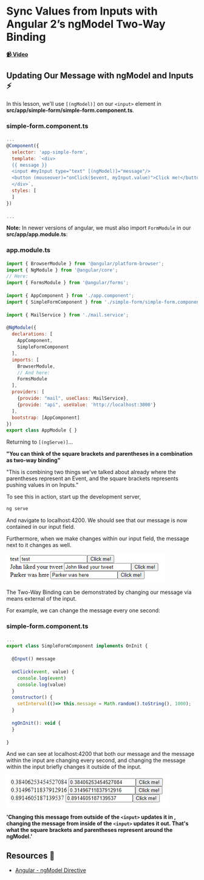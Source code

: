# Sync Values from Inputs with Angular 2’s ngModel Two-Way Binding

**[📹 Video](https://egghead.io/lessons/angular-sync-values-from-inputs-with-angular-2’s-ngmodel-two-way-binding)**

## Updating Our Message with ngModel and Inputs ⚡
In this lesson, we'll use `[(ngModel)]` on our `<input>` element in **src/app/simple-form/simple-form.component.ts**.

### simple-form.component.ts
```js
...
@Component({
  selector: 'app-simple-form',
  template: `<div>
  {{ message }}
  <input #myInput type="text" [(ngModel)]="message"/>
  <button (mouseover)="onClick($event, myInput.value)">Click me!</button>
  </div>`,
  styles: [
  ]
})

...
```

**Note:** In newer versions of angular, we must also import `FormModule` in our **src/app/app.module.ts**:

### app.module.ts
```js
import { BrowserModule } from '@angular/platform-browser';
import { NgModule } from '@angular/core';
// Here:
import { FormsModule } from '@angular/forms';

import { AppComponent } from './app.component';
import { SimpleFormComponent } from './simple-form/simple-form.component';

import { MailService } from './mail.service';

@NgModule({
  declarations: [
    AppComponent,
    SimpleFormComponent
  ],
  imports: [
    BrowserModule,
    // And here:
    FormsModule
  ],
  providers: [
    {provide: "mail", useClass: MailService},
    {provide: "api", useValue: 'http://localhost:3000'}
  ],
  bootstrap: [AppComponent]
})
export class AppModule { }
```
Returning to `[(ngServe)]`...


**"You can think of the square brackets and parentheses in a combination as two-way binding"**

"This is combining two things we've talked about already where the parentheses represent an Event, and the square brackets represents pushing values in on Inputs."

To see this in action, start up the development server,
```bash
ng serve
```
And navigate to localhost:4200. We should see that our message is now contained in our input field.

Furthermore, when we make changes within our input field, the message next to it changes as well.

![Input Changes Message](./images/11.png)

The Two-Way Binding can be demonstrated by changing our message via means external of the input.

For example, we can change the message every one second:
### simple-form.component.ts
```js
...
export class SimpleFormComponent implements OnInit {

  @Input() message

  onClick(event, value) {
    console.log(event)
    console.log(value)
  }
  constructor() {
    setInterval(()=> this.message = Math.random().toString(), 1000);
  }

  ngOnInit(): void {
  }

}
```
And we can see at localhost:4200 that both our message and the message within the input are changing every second, and changing the message within the input briefly changes it outside of the input.

![Changing Message](images/12.gif)

**'Changing this message from outside of the `<input>` updates it in , changing the message from inside of the `<input>` updates it out. That's what the square brackets and parentheses represent around the ngModel.'**

## Resources 📖
- [Angular - ngModel Directive](https://angular.io/api/forms/NgModel)